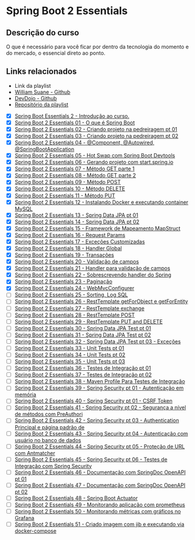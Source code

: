 # Spring Boot 2 Essentials

## Descrição do curso

O que é necessário para você ficar por dentro da tecnologia do momento e do mercado, o essencial direto ao ponto.

## Links relacionados

* Link da playlist
* [William Suane - Github](https://github.com/williamsuane)
* [DevDojo - Github](https://github.com/devdojobr)
* [Repositório da playlist](https://github.com/devdojobr/springboot2-essentials/)


- [x] [Spring Boot Essentials 2 - Introdução ao curso.](https://www.youtube.com/watch?v=bCzsSXE4Jzg&list=PL62G310vn6nFBIxp6ZwGnm8xMcGE3VA5H&index=1&t=125s&pp=iAQB)
- [x] [Spring Boot 2 Essentials 01 - O que é Spring Boot](https://www.youtube.com/watch?v=aspWYs8lp48&list=PL62G310vn6nFBIxp6ZwGnm8xMcGE3VA5H&index=2&t=1s&pp=iAQB)
- [x] [Spring Boot 2 Essentials 02 - Criando projeto na pedreiragem pt 01](https://www.youtube.com/watch?v=w8I7jWfUFLg&list=PL62G310vn6nFBIxp6ZwGnm8xMcGE3VA5H&index=3&pp=iAQB)
- [x] [Spring Boot 2 Essentials 03 - Criando projeto na pedreiragem pt 02](https://www.youtube.com/watch?v=szrqiHLbUq0&list=PL62G310vn6nFBIxp6ZwGnm8xMcGE3VA5H&index=4&pp=iAQB)
- [x] [Spring Boot 2 Essentials 04 - @Component, @Autowired, @SpringBootApplication](https://www.youtube.com/watch?v=4sndRmKpMYI&list=PL62G310vn6nFBIxp6ZwGnm8xMcGE3VA5H&index=5&pp=iAQB)
- [x] [Spring Boot 2 Essentials 05 - Hot Swap com Spring Boot Devtools](https://www.youtube.com/watch?v=8W8t2yh8CD4&list=PL62G310vn6nFBIxp6ZwGnm8xMcGE3VA5H&index=6&pp=iAQB)
- [x] [Spring Boot 2 Essentials 06 - Gerando projeto com start.spring.io](https://www.youtube.com/watch?v=sZGw-evH0OE&list=PL62G310vn6nFBIxp6ZwGnm8xMcGE3VA5H&index=7&pp=iAQB)
- [x] [Spring Boot 2 Essentials 07 - Método GET parte 1](https://www.youtube.com/watch?v=ChstGsjYly0&list=PL62G310vn6nFBIxp6ZwGnm8xMcGE3VA5H&index=8&pp=iAQB)
- [x] [Spring Boot 2 Essentials 08 - Método GET parte 2](https://www.youtube.com/watch?v=6ykxjpFrnJE&list=PL62G310vn6nFBIxp6ZwGnm8xMcGE3VA5H&index=9&pp=iAQB)
- [x] [Spring Boot 2 Essentials 09 - Método POST](https://www.youtube.com/watch?v=Mqw16-koH-8&list=PL62G310vn6nFBIxp6ZwGnm8xMcGE3VA5H&index=10&pp=iAQB)
- [x] [Spring Boot 2 Essentials 10 - Método DELETE](https://www.youtube.com/watch?v=yHHV_sr_gsI&list=PL62G310vn6nFBIxp6ZwGnm8xMcGE3VA5H&index=11&pp=iAQB)
- [x] [Spring Boot 2 Essentials 11 - Método PUT](https://www.youtube.com/watch?v=aJ43SfY8QKs&list=PL62G310vn6nFBIxp6ZwGnm8xMcGE3VA5H&index=12&pp=iAQB)
- [x] [Spring Boot 2 Essentials 12 - Instalando Docker e executando container MySQL](https://www.youtube.com/watch?v=ZPUC3wZgDoA&list=PL62G310vn6nFBIxp6ZwGnm8xMcGE3VA5H&index=13&pp=iAQB)
- [x] [Spring Boot 2 Essentials 13 - Spring Data JPA pt 01](https://www.youtube.com/watch?v=npW5nkMQ6Vs&list=PL62G310vn6nFBIxp6ZwGnm8xMcGE3VA5H&index=14&pp=iAQB)
- [x] [Spring Boot 2 Essentials 14 - Spring Data JPA pt 02](https://www.youtube.com/watch?v=JRA5w6FSw0E&list=PL62G310vn6nFBIxp6ZwGnm8xMcGE3VA5H&index=15&pp=iAQB)
- [x] [Spring Boot 2 Essentials 15 - Framework de Mapeamento MapStruct](https://www.youtube.com/watch?v=A9-Inky1Fjo&list=PL62G310vn6nFBIxp6ZwGnm8xMcGE3VA5H&index=16&pp=iAQB)
- [x] [Spring Boot 2 Essentials 16 - Request Params](https://www.youtube.com/watch?v=juVa6LYSYKg&list=PL62G310vn6nFBIxp6ZwGnm8xMcGE3VA5H&index=17&pp=iAQB)
- [x] [Spring Boot 2 Essentials 17 - Exceções Customizadas](https://www.youtube.com/watch?v=1CJPEhgrxOU&list=PL62G310vn6nFBIxp6ZwGnm8xMcGE3VA5H&index=18&pp=iAQB)
- [x] [Spring Boot 2 Essentials 18 - Handler Global](https://www.youtube.com/watch?v=TpXirJnXa-8&list=PL62G310vn6nFBIxp6ZwGnm8xMcGE3VA5H&index=19&pp=iAQB)
- [x] [Spring Boot 2 Essentials 19 - Transações](https://www.youtube.com/watch?v=zYz6zt3SNMQ&list=PL62G310vn6nFBIxp6ZwGnm8xMcGE3VA5H&index=20&pp=iAQB)
- [x] [Spring Boot 2 Essentials 20 - Validação de campos](https://www.youtube.com/watch?v=fatUfpFROSo&list=PL62G310vn6nFBIxp6ZwGnm8xMcGE3VA5H&index=21&pp=iAQB)
- [x] [Spring Boot 2 Essentials 21 - Handler para validação de campos](https://www.youtube.com/watch?v=tRb_OscShmc&list=PL62G310vn6nFBIxp6ZwGnm8xMcGE3VA5H&index=22&pp=iAQB)
- [x] [Spring Boot 2 Essentials 22 - Sobrescrevendo handler do Spring](https://www.youtube.com/watch?v=UgO1fdvOFBk&list=PL62G310vn6nFBIxp6ZwGnm8xMcGE3VA5H&index=23&pp=iAQB)
- [x] [Spring Boot 2 Essentials 23 - Paginação](https://www.youtube.com/watch?v=ongEOYHl-6o&list=PL62G310vn6nFBIxp6ZwGnm8xMcGE3VA5H&index=24&pp=iAQB)
- [x] [Spring Boot 2 Essentials 24 - WebMvcConfigurer](https://www.youtube.com/watch?v=1_Bp3JFZ4Cs&list=PL62G310vn6nFBIxp6ZwGnm8xMcGE3VA5H&index=25&pp=iAQB)
- [ ] [Spring Boot 2 Essentials 25 - Sorting, Log SQL](https://www.youtube.com/watch?v=mg8zkaPQPxs&list=PL62G310vn6nFBIxp6ZwGnm8xMcGE3VA5H&index=26&pp=iAQB)
- [ ] [Spring Boot 2 Essentials 26 - RestTemplate getForObject e getForEntity](https://www.youtube.com/watch?v=Qnxv6ovn3Xc&list=PL62G310vn6nFBIxp6ZwGnm8xMcGE3VA5H&index=27&pp=iAQB)
- [ ] [Spring Boot 2 Essentials 27 - RestTemplate exchange](https://www.youtube.com/watch?v=f93kYkmIyPo&list=PL62G310vn6nFBIxp6ZwGnm8xMcGE3VA5H&index=28&pp=iAQB)
- [ ] [Spring Boot 2 Essentials 28 - RestTemplate POST](https://www.youtube.com/watch?v=IW0ZIuPhrk0&list=PL62G310vn6nFBIxp6ZwGnm8xMcGE3VA5H&index=29&pp=iAQB)
- [ ] [Spring Boot 2 Essentials 29 - RestTemplate PUT and DELETE](https://www.youtube.com/watch?v=wSRt8bJxeDU&list=PL62G310vn6nFBIxp6ZwGnm8xMcGE3VA5H&index=30&pp=iAQB)
- [ ] [Spring Boot 2 Essentials 30 - Spring Data JPA Test pt 01](https://www.youtube.com/watch?v=wBne8fRvsxw&list=PL62G310vn6nFBIxp6ZwGnm8xMcGE3VA5H&index=31&pp=iAQB)
- [ ] [Spring Boot 2 Essentials 31 - Spring Data JPA Test pt 02](https://www.youtube.com/watch?v=UZgnPfeeXHE&list=PL62G310vn6nFBIxp6ZwGnm8xMcGE3VA5H&index=32&pp=iAQB)
- [ ] [Spring Boot 2 Essentials 32 - Spring Data JPA Test pt 03 - Exceções](https://www.youtube.com/watch?v=GycZEsrEDG0&list=PL62G310vn6nFBIxp6ZwGnm8xMcGE3VA5H&index=33&pp=iAQB)
- [ ] [Spring Boot 2 Essentials 33 - Unit Tests pt 01](https://www.youtube.com/watch?v=XuAd2LHNjzY&list=PL62G310vn6nFBIxp6ZwGnm8xMcGE3VA5H&index=34&pp=iAQB)
- [ ] [Spring Boot 2 Essentials 34 - Unit Tests pt 02](https://www.youtube.com/watch?v=b80Xqg4aFOQ&list=PL62G310vn6nFBIxp6ZwGnm8xMcGE3VA5H&index=35&pp=iAQB)
- [ ] [Spring Boot 2 Essentials 35 - Unit Tests pt 03](https://www.youtube.com/watch?v=bWbzpsePKdk&list=PL62G310vn6nFBIxp6ZwGnm8xMcGE3VA5H&index=36&pp=iAQB)
- [ ] [Spring Boot 2 Essentials 36 - Testes de Integração pt 01](https://www.youtube.com/watch?v=TREezi_evWc&list=PL62G310vn6nFBIxp6ZwGnm8xMcGE3VA5H&index=37&pp=iAQB)
- [ ] [Spring Boot 2 Essentials 37 - Testes de Integração pt 02](https://www.youtube.com/watch?v=BFGKTdh8y1U&list=PL62G310vn6nFBIxp6ZwGnm8xMcGE3VA5H&index=38&pp=iAQB)
- [ ] [Spring Boot 2 Essentials 38 - Maven Profile Para Testes de Integração](https://www.youtube.com/watch?v=kb0b6d9Nayk&list=PL62G310vn6nFBIxp6ZwGnm8xMcGE3VA5H&index=39&pp=iAQB)
- [ ] [Spring Boot 2 Essentials 39 - Spring Security pt 01 - Autenticação em memória](https://www.youtube.com/watch?v=tpGGuCyuSnw&list=PL62G310vn6nFBIxp6ZwGnm8xMcGE3VA5H&index=40&pp=iAQB)
- [ ] [Spring Boot 2 Essentials 40 - Spring Security pt 01 - CSRF Token](https://www.youtube.com/watch?v=lOzQnC4tRRI&list=PL62G310vn6nFBIxp6ZwGnm8xMcGE3VA5H&index=41&pp=iAQB)
- [ ] [Spring Boot 2 Essentials 41 - Spring Security pt 02 - Segurança a nível de métodos com PreAuthori](https://www.youtube.com/watch?v=4zrOtObXkK0&list=PL62G310vn6nFBIxp6ZwGnm8xMcGE3VA5H&index=42&pp=iAQB)
- [ ] [Spring Boot 2 Essentials 42 - Spring Security pt 03 - Authentication Principal e página padrão de](https://www.youtube.com/watch?v=NZHLNeoUYWM&list=PL62G310vn6nFBIxp6ZwGnm8xMcGE3VA5H&index=43&pp=iAQB)
- [ ] [Spring Boot 2 Essentials 43 - Spring Security pt 04 - Autenticação com usuário no banco de dados](https://www.youtube.com/watch?v=6c9Nz-sG2EM&list=PL62G310vn6nFBIxp6ZwGnm8xMcGE3VA5H&index=44&pp=iAQB)
- [ ] [Spring Boot 2 Essentials 44 - Spring Security pt 05 - Proteção de URL com Antmatcher](https://www.youtube.com/watch?v=3JFOGa-c8eM&list=PL62G310vn6nFBIxp6ZwGnm8xMcGE3VA5H&index=45&pp=iAQB)
- [ ] [Spring Boot 2 Essentials 45 - Spring Security pt 06 - Testes de Integração com Spring Security](https://www.youtube.com/watch?v=LfVEd9KlFSQ&list=PL62G310vn6nFBIxp6ZwGnm8xMcGE3VA5H&index=46&pp=iAQB)
- [ ] [Spring Boot 2 Essentials 46 - Documentação com SpringDoc OpenAPI pt 01](https://www.youtube.com/watch?v=UxnynWV4Rs0&list=PL62G310vn6nFBIxp6ZwGnm8xMcGE3VA5H&index=47&pp=iAQB)
- [ ] [Spring Boot 2 Essentials 47 - Documentação com SpringDoc OpenAPI pt 02](https://www.youtube.com/watch?v=GodjXTjPtYg&list=PL62G310vn6nFBIxp6ZwGnm8xMcGE3VA5H&index=48&pp=iAQB)
- [ ] [Spring Boot 2 Essentials 48 - Spring Boot Actuator](https://www.youtube.com/watch?v=9nOMLOnXLHo&list=PL62G310vn6nFBIxp6ZwGnm8xMcGE3VA5H&index=49&pp=iAQB)
- [ ] [Spring Boot 2 Essentials 49 - Monitorando aplicação com prometheus](https://www.youtube.com/watch?v=UKPTqzIdcPA&list=PL62G310vn6nFBIxp6ZwGnm8xMcGE3VA5H&index=50&pp=iAQB)
- [ ] [Spring Boot 2 Essentials 50 - Monitorando métricas com gráficos no Grafana](https://www.youtube.com/watch?v=dvznW_hLTQs&list=PL62G310vn6nFBIxp6ZwGnm8xMcGE3VA5H&index=51&pp=iAQB)
- [ ] [Spring Boot 2 Essentials 51 - Criado imagem com jib e executando via docker-compose](https://www.youtube.com/watch?v=CXvW0b4bDRY&list=PL62G310vn6nFBIxp6ZwGnm8xMcGE3VA5H&index=52&pp=iAQB)